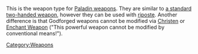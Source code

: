 This is the weapon type for [ Paladin
weapons](Paladin_Weapon.md "wikilink"). They are similar to [ a standard
two-handed weapon](:Category:Standard_Two-Handed_Weapons.md "wikilink"),
however they can be used with [riposte](riposte "wikilink"). Another
difference is that Godforged weapons cannot be modified via
[Christen](Christen "wikilink") or [Enchant
Weapon](Enchant_Weapon "wikilink") ("This powerful weapon cannot be
modified by conventional means!").

[Category:Weapons](Category:Weapons "wikilink")
